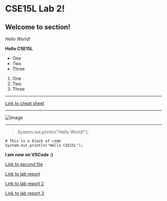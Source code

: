# CSE15L Lab 2!

## Welcome to section!

*Hello World!*

**Hello CSE15L**

- One
- Two
- Three

1. One
2. Two
3. Three

***

[Link to cheat sheet](https://commonmark.org/help/)

***

![Image](https://i1.sndcdn.com/avatars-ENS7y0HL3HyW78Z9-ZFD2xg-t250x250.jpg)

***

> System.out.println("Hello World!");

```
# This is a block of code
System.out.println("Hello CSE15L");
```

**I am now on VSCode :)** 

[Link to second file](test.html)

[Link to lab report](https://hpdinh.github.io/cse15l-lab-reports/lab-report-blog.html)

[Link to lab report 2](https://hpdinh.github.io/cse15l-lab-reports/lab-report-2.html)

[Link to lab report 3](https://hpdinh.github.io/cse15l-lab-reports/lab-report-3-week-6.html)
